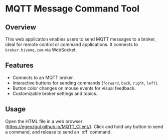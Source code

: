 # MQTT Message Command Tool

## Overview
This web application enables users to send MQTT messages to a broker, ideal for remote control or command applications. It connects to `broker.hivemq.com` via WebSocket.

## Features
- Connects to an MQTT broker.
- Interactive buttons for sending commands (`forward`, `back`, `right`, `left`).
- Button color changes on mouse events for visual feedback.
- Customizable broker settings and topics.

## Usage
Open the HTML file in a web browser (https://egeozgul.github.io/MQTT_Client/). Click and hold any button to send a command, and release to send an 'off' command.
